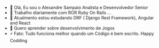 - 👋 Olá, Eu sou o Alexandre Sampaio Analista e Desenvolvedor Senior
- 💞️ Trabalho diariamente com ROR Ruby On Rails ...
- 🌱 Atualmento estou estudando DRF ( Django Rest Framework), Angular and React
- 👀 Quero aprender sobre desenvolvimento de Jogos
- ⚡ Fato: Tudo funciona melhor quando um Código é bem escrito. Happy Codding

<!---
alexandreSampaio1989/alexandreSampaio1989 is a ✨ special ✨ repository because its `README.md` (this file) appears on your GitHub profile.
You can click the Preview link to take a look at your changes.
--->
